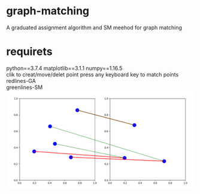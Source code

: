 # graph-matching
A graduated assignment algorithm and SM meehod for graph matching
# requirets
python==3.7.4  matplotlib==3.1.1  numpy==1.16.5   
clik to creat/move/delet point 
press any keyboard key to match points   
redlines-GA   
greenlines-SM
![image](https://github.com/SAI-24-me/graph-matching/blob/master/test.jpg)
